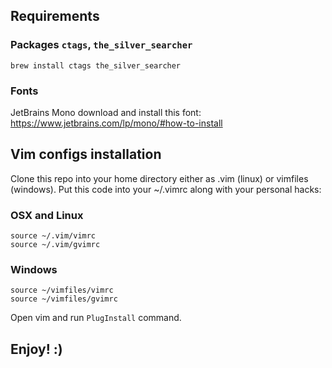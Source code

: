 ## Requirements

### Packages `ctags`, `the_silver_searcher`
```
brew install ctags the_silver_searcher
```

### Fonts
JetBrains Mono
download and install this font: https://www.jetbrains.com/lp/mono/#how-to-install

## Vim configs installation

Clone this repo into your home directory either as .vim (linux) or vimfiles (windows).
Put this code into your ~/.vimrc along with your personal hacks:

### OSX and Linux
```
source ~/.vim/vimrc
source ~/.vim/gvimrc
```

### Windows
```
source ~/vimfiles/vimrc
source ~/vimfiles/gvimrc
```


Open vim and run `PlugInstall` command.

## Enjoy! :)
